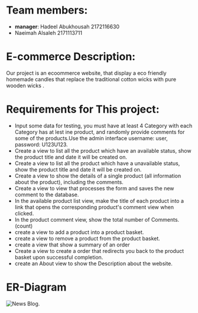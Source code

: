 
# **Team members:**
* **manager**: Hadeel Abukhousah 2172116630
* Naeimah Alsaleh 2171113711

# **E-commerce Description:**
Our project is an ecoommerce website, that display a eco friendly homemade candles that replace the traditional cotton wicks with pure wooden wicks .


# **Requirements for This project:**
* Input some data for testing, you must have at least 4 Category with each Category  has at lest ine product, and randomly provide comments for some of the products.Use the admin interface username: user, password: U123U123.
* Create a view to list all the product which have an available status, show the product title and date it will be created on.
* Create a view to list all the product which have a unavailable status, show the product title and date it will be created on.
* Create a view to show the details of a single product (all information about the product), including the comments.
* Create a view to view that processes the form and saves the new comment to the database.
* In the available product list view, make the title of each product into a link that opens the corresponding product's comment view when clicked.
*  In the product comment view, show the total number of Comments. (count)
* create a view to add a product into a product basket.
* create a view to remove a product from the product basket.
* create a view that show a summary of an order 
* Create a view to create a order that redirects you back to the product basket upon successful completion.
*  create an About view to show the Description about the website.
# **ER-Diagram**


![News Blog](https://user-images.githubusercontent.com/81963417/122278850-0d90d300-cef0-11eb-83f2-255128593170.png).



